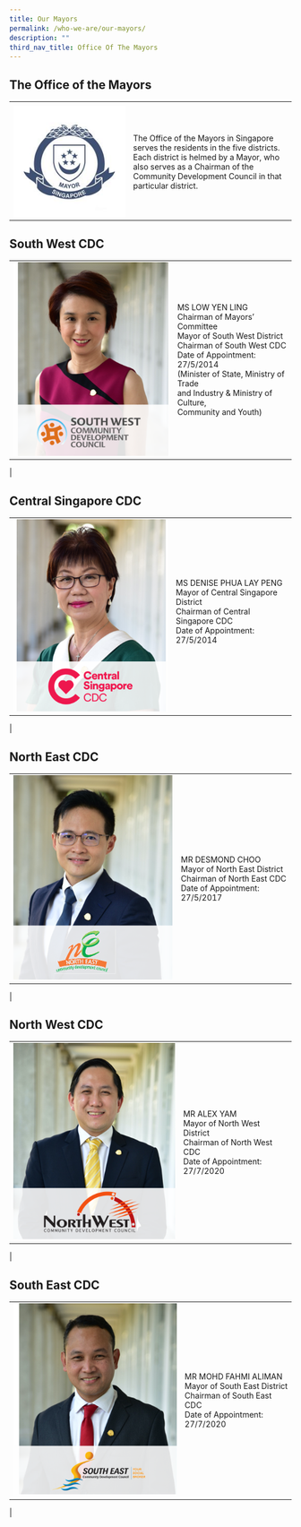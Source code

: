 ```yaml
---
title: Our Mayors
permalink: /who-we-are/our-mayors/
description: ""
third_nav_title: Office Of The Mayors
---
```

## The Office of the Mayors
<table border="0" style="border: none;">
        <tbody>
            <tr style="border: none;">
                <td colspan="2" style="border-bottom: none;"></td>
            </tr>
            <tr style="border: none;">
                <td width="200px" style="border-top: none;"><img src="/images/Mayors/mayor-badge-final-01-min.jpg" alt="Office of the Mayors logo" style="width:250px; float:left;right-margin:20px;" /></td>
                <td style="border-top: none;">The Office of the Mayors in Singapore serves the residents in the five districts. Each district is helmed by a Mayor, who also serves as a Chairman of the Community Development Council in that particular district.
								</td>
            </tr>
	</tbody>
    </table>
		
## South West CDC

|  |  | 
| -------- | -------- | 
| ![Chairman Mayor Low Yen Ling](/images/Mayors/low_yen_ling2.png)        | MS LOW YEN LING <br> Chairman of Mayors’ Committee <br> Mayor of South West District <br> Chairman of South West CDC <br> Date of Appointment: 27/5/2014 <br> (Minister of State, Ministry of Trade <br>and Industry & Ministry of Culture, <br>Community and Youth)
|

## Central Singapore CDC

|  |  | 
| -------- | -------- | 
| ![Mayor Denise Phua](/images/Mayors/denise_phua2.png)        | MS DENISE PHUA LAY PENG <br> Mayor of Central Singapore District<br> Chairman of Central Singapore CDC <br> Date of Appointment: 27/5/2014 <br> <br>
|

## North East CDC

|  |  | 
| -------- | -------- | 
| ![Mayor Desmond Choo](/images/Mayors/desmond_choo2.png)        | MR DESMOND CHOO <br> Mayor of North East District<br> Chairman of North East CDC <br> Date of Appointment: 27/5/2017 <br> 
|

## North West CDC

|  |  | 
| -------- | -------- | 
| ![Mayor Desmond Choo](/images/Mayors/Alex_Yam2.png)        | MR ALEX YAM <br> Mayor of North West District<br> Chairman of North West CDC <br> Date of Appointment: 27/7/2020 <br> 
|

## South East CDC

|  |  | 
| -------- | -------- | 
| ![Mayor Desmond Choo](/images/Mayors/Mohd_Fahmi_Bin_Aliman2.png)        | MR MOHD FAHMI ALIMAN<br> Mayor of South East District<br> Chairman of South East CDC <br> Date of Appointment: 27/7/2020 <br> 
|